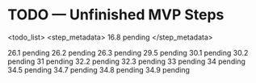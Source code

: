 # TODO — Unfinished MVP Steps

<todo_list>
  <phase id="5" name="Narrative and Quest Layer">
    <step id="16.8">
      <step_metadata>
        <number>16.8</number>
        <title>Environmental Story Triggers & Ambient Feedback</title>
        <status>pending</status>
      </step_metadata>
    </step>
  </phase>

  <phase id="7" name="Character Progression and Inventory">
    <step id="26.1">
      <step_metadata>
        <number>26.1</number>
        <title>Directional Cover and Flanking Mechanics</title>
        <status>pending</status>
      </step_metadata>
    </step>
    <step id="26.2">
      <step_metadata>
        <number>26.2</number>
        <title>Overwatch Mode and Targeted Shots</title>
        <status>pending</status>
      </step_metadata>
    </step>
    <step id="26.3">
      <step_metadata>
        <number>26.3</number>
        <title>Area-of-Effect Attacks and Combat Consumables</title>
        <status>pending</status>
      </step_metadata>
    </step>
    <step id="29.5">
      <step_metadata>
        <number>29.5</number>
        <title>Implement Localized Witness Reputation Propagation</title>
        <status>pending</status>
      </step_metadata>
    </step>
    <step id="30.1">
      <step_metadata>
        <number>30.1</number>
        <title>Basic Crafting System (Ammo and Medical Supplies)</title>
        <status>pending</status>
      </step_metadata>
    </step>
    <step id="30.2">
      <step_metadata>
        <number>30.2</number>
        <title>Weapon Modification System</title>
        <status>pending</status>
      </step_metadata>
    </step>
  </phase>

  <phase id="8" name="World Expansion">
    <step id="31">
      <step_metadata>
        <number>31</number>
        <title>Build Industrial Wasteland Zone with Concrete Specifications</title>
        <status>pending</status>
      </step_metadata>
    </step>
  </phase>

  <phase id="10" name="Testing, Polish, and Release">
    <step id="32.2">
      <step_metadata>
        <number>32.2</number>
        <title>Create Integration Test Scenarios (E2E Testing)</title>
        <status>pending</status>
      </step_metadata>
    </step>
    <step id="32.3">
      <step_metadata>
        <number>32.3</number>
        <title>Manual QA Playtest Checklist (Multi-Browser Testing)</title>
        <status>pending</status>
      </step_metadata>
    </step>
    <step id="33">
      <step_metadata>
        <number>33</number>
        <title>Expand Save Functionality</title>
        <status>pending</status>
      </step_metadata>
    </step>
    <step id="34">
      <step_metadata>
        <number>34</number>
        <title>Polish the UI</title>
        <status>pending</status>
      </step_metadata>
    </step>
    <step id="34.5">
      <step_metadata>
        <number>34.5</number>
        <title>Accessibility Audit and Fixes</title>
        <status>pending</status>
      </step_metadata>
    </step>
    <step id="34.7">
      <step_metadata>
        <number>34.7</number>
        <title>Create In-Game Help System and External Documentation</title>
        <status>pending</status>
      </step_metadata>
    </step>
    <step id="34.8">
      <step_metadata>
        <number>34.8</number>
        <title>Implement WebGL Context Loss Recovery</title>
        <status>pending</status>
      </step_metadata>
    </step>
    <step id="34.9">
      <step_metadata>
        <number>34.9</number>
        <title>Document SpectorJS Profiling Workflow</title>
        <status>pending</status>
      </step_metadata>
    </step>
  </phase>
</todo_list>
